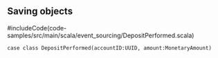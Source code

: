 ## Saving objects


#includeCode(code-samples/src/main/scala/event_sourcing/DepositPerformed.scala)

~~~ {.scala}
case class DepositPerformed(accountID:UUID, amount:MonetaryAmount)
~~~
